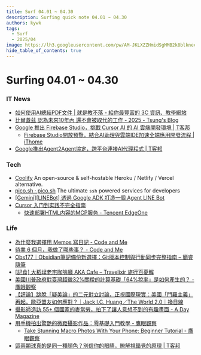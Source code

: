 ```yaml
---
title: Surf 04.01 ~ 04.30
description: Surfing quick note 04.01 ~ 04.30
authors: kywk
tags:
  - Surf
  - 2025/04
image: https://lh3.googleusercontent.com/pw/AM-JKLXZZHmidSgMMB2k8blkneclNRysPXLr__G7rZ4hPi2sN0jC67PHAbX1MyFj8hQX_MTZ6bwIMPwCyu2fu1bU0ZXSX09eu-OlSDb4U-9haUS_wgnVPLaCM6WQLsRbsnocF8X5Edmt35rDjytljbNEMsaf8A=w800-no?authuser=0
hide_table_of_contents: true
---
```


# Surfing 04.01 ~ 04.30

### IT News

- [如何使用AI總結PDF文件 \| 就是教不落 - 給你最豐富的 3C 資訊、教學網站](https://steachs.com/archives/76168)
- [比爾蓋茲 認為未來10年內 還不會被取代的工作 - 2025 - Tsung's Blog](https://blog.longwin.com.tw/2025/04/news-bill-gates-ai-not-replace-work-2025/)
- [Google 推出 Firebase Studio，挑戰 Cursor AI 的 AI 雲端開發環境 \| T客邦](https://www.techbang.com/posts/122493-google-firebase-studio-cloud-ai-ide)
	- [Firebase Studio開放預覽，結合AI助理與雲端IDE加速全端應用開發流程 \| iThome](https://www.ithome.com.tw/news/168371)
- [Google推出Agent2Agent協定，跨平台連接AI代理程式 \| T客邦](https://www.techbang.com/posts/122478-google-launches-agent2agent-protocol-for-ai-agents)

### Tech

- [Coolify](https://coolify.io/) An open-source & self-hostable Heroku / Netlify / Vercel alternative.
- [pico.sh · pico.sh](https://pico.sh/) The ultimate `ssh` powered services for developers
- [\[Gemini\]\[LINEBot\] 透過 Google ADK 打造一個 Agent LINE Bot](https://www.evanlin.com/google-adk-linebot/)
- [Cursor 入门到实践不完全指南](https://mcp.edgeone.site/share/bhH0oYYFf_MmS3KQ2f20H)
	- [快速部署HTML内容的MCP服务 - Tencent EdgeOne](https://edgeone.ai/zh/document/173173997276819456?product=edgedeveloperplatform)

### Life

- [為什麼我選擇用 Memos 寫日記 - Code and Me](https://blog.kyomind.tw/memos/)
- [待業 6 個月，我做了哪些事？ - Code and Me](https://blog.kyomind.tw/weekly-review-42/)
- [Obs177｜Obsidian筆記備份新選擇：Git版本控制與行動同步完整指南 – 簡睿隨筆](https://jdev.tw/blog/8740/)
- [\[記食\] 大稻埕老宅咖啡廳 AKA Cafe – Travelixir 旅行百憂解](https://christabelle.idv.tw/archives/16799)
- [美國川普政府對臺灣超徵32%關稅的計算基礎「64%稅率」是如何產生的？ - 鷹眼觀察](https://www.vedfolnir.com/life/eco-law/trump-levies-excessive-tariffs-on-lai-ching-te/#google_vignette)
- [【評論】跳脫「疑美論」的二元對立討論，正視國際現實：美國「門羅主義」再起，歐亞盟友如何應對？｜Jack I.C. Huang／The World 2.0｜換日線](https://crossing.cw.com.tw/article/19772)
- [攝影師造訪 55+ 個國家的麥當勞，拍下了讓人意想不到的有趣畫面 - A Day Magazine](https://www.adaymag.com/2025/04/03/gary-he-mcdonalds-photography.html)
- [用手機拍出驚艷的微距攝影作品：零基礎入門教學 - 鷹眼觀察](https://www.vedfolnir.com/technology/hardware/mobile-phone-macro-photography/)
	- [Take Stunning Macro Photos With Your Phone: Beginner Tutorial - 鷹眼觀察](https://www.vedfolnir.com/technology/hardware/take-macro-photos-with-phone-beginner-tutorial/)
- [這兩顆球真的是同一種顏色？別信你的眼睛，瞭解視錯覺的原理 \| T客邦](https://www.techbang.com/posts/122584-are-these-balls-same-color-optical-illusion)
